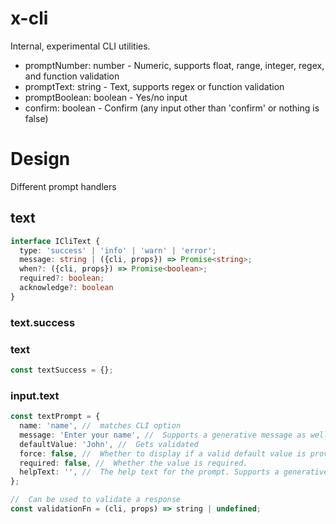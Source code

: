 # x-cli

Internal, experimental CLI utilities.

- promptNumber: number - Numeric, supports float, range, integer, regex, and
  function validation
- promptText: string - Text, supports regex or function validation
- promptBoolean: boolean - Yes/no input
- confirm: boolean - Confirm (any input other than 'confirm' or nothing is
  false)

# Design

Different prompt handlers

## text

```ts
interface ICliText {
  type: 'success' | 'info' | 'warn' | 'error';
  message: string | ({cli, props}) => Promise<string>;
  when?: ({cli, props}) => Promise<boolean>;
  required?: boolean;
  acknowledge?: boolean
}
```

### text.success

### text

```ts
const textSuccess = {};
```

### input.text

```ts
const textPrompt = {
  name: 'name', //  matches CLI option
  message: 'Enter your name', //  Supports a generative message as well () => string;
  defaultValue: 'John', //  Gets validated
  force: false, //  Whether to display if a valid default value is provided.
  required: false, //  Whether the value is required.
  helpText: '', //  The help text for the prompt. Supports a generative message as well () => string;
};

//  Can be used to validate a response
const validationFn = (cli, props) => string | undefined;
```
